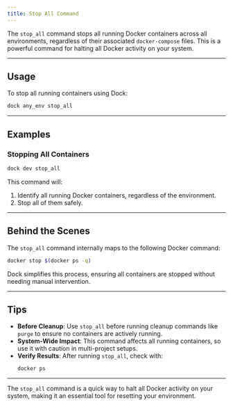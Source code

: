 ```yaml
---
title: Stop All Command
---
```


The `stop_all` command stops all running Docker containers across all environments, regardless of their associated `docker-compose` files. This is a powerful command for halting all Docker activity on your system.

---

## Usage

To stop all running containers using Dock:

```bash
dock any_env stop_all
```

---

## Examples

### Stopping All Containers
```bash
dock dev stop_all
```

This command will:
1. Identify all running Docker containers, regardless of the environment.
2. Stop all of them safely.

---

## Behind the Scenes

The `stop_all` command internally maps to the following Docker command:

```bash
docker stop $(docker ps -q)
```

Dock simplifies this process, ensuring all containers are stopped without needing manual intervention.

---

## Tips

- **Before Cleanup**: Use `stop_all` before running cleanup commands like `purge` to ensure no containers are actively running.
- **System-Wide Impact**: This command affects all running containers, so use it with caution in multi-project setups.
- **Verify Results**: After running `stop_all`, check with:
  ```bash
  docker ps
  ```

---

The `stop_all` command is a quick way to halt all Docker activity on your system, making it an essential tool for resetting your environment.
